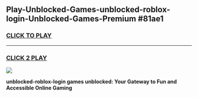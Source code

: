 
## Play-Unblocked-Games-unblocked-roblox-login-Unblocked-Games-Premium #81ae1
<h3>
<a href="https://premium.freeplayer.one?title=unblocked-roblox-login&ref=12M">CLICK TO PLAY</a></h3>
<hr>

<h3>
<a href="https://premium.freeplayer.one?title=unblocked-roblox-login&ref=12M">CLICK 2 PLAY</a>
  
</h3>

<a href="https://premium.freeplayer.one?title=unblocked-roblox-login&ref=12M"><img src="https://clearcache.store/games.png"></a>


**unblocked-roblox-login games unblocked: Your Gateway to Fun and Accessible Online Gaming**
